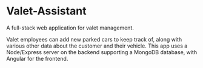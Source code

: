 # Valet-Assistant
A full-stack web application for valet management.

Valet employees can add new parked cars to keep track of, along with various other data about the customer and their vehicle.
This app uses a Node/Express server on the backend supporting a MongoDB database, with Angular for the frontend.
